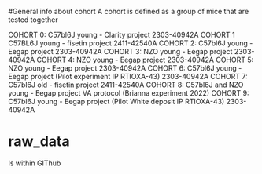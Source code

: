 #General info about cohort
A cohort is defined as a group of mice that are tested together

COHORT 0: C57bl6J young - Clarity project 2303-40942A
COHORT 1 C57BL6J young - fisetin project 2411-42540A
COHORT 2: C57bl6J young - Eegap project 2303-40942A
COHORT 3: NZO young - Eegap project 2303-40942A
COHORT 4: NZO young - Eegap project 2303-40942A
COHORT 5: NZO young - Eegap project 2303-40942A
COHORT 6: C57bl6J young - Eegap project (Pilot experiment IP RTIOXA-43) 2303-40942A
COHORT 7: C57bl6J old -  fisetin project 2411-42540A
COHORT 8: C57bl6J and NZO young -  Eegap project VA protocol (Brianna experiment 2022)
COHORT 9: C57bl6J young - Eegap project (Pilot White deposit IP RTIOXA-43) 2303-40942A

# raw_data
Is within GIThub 

